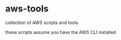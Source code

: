 # aws-tools
collection of AWS scripts and tools

these scripts assume you have the AWS CLI installed
